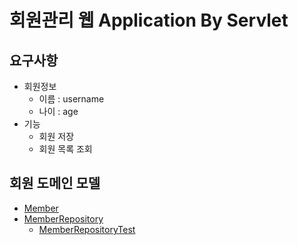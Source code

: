 # 회원관리 웹 Application By Servlet

## 요구사항

- 회원정보
  - 이름 : username
  - 나이 : age
- 기능
  - 회원 저장
  - 회원 목록 조회

## 회원 도메인 모델

- [Member](./servlet/src/main/java/hello/servlet/domain/member/Member.java)
- [MemberRepository](./servlet/src/main/java/hello/servlet/domain/member/MemberRepository.java)
  - [MemberRepositoryTest](./servlet/src/test/java/hello/servlet/domain/member/MemberRepositoryTest.java)

